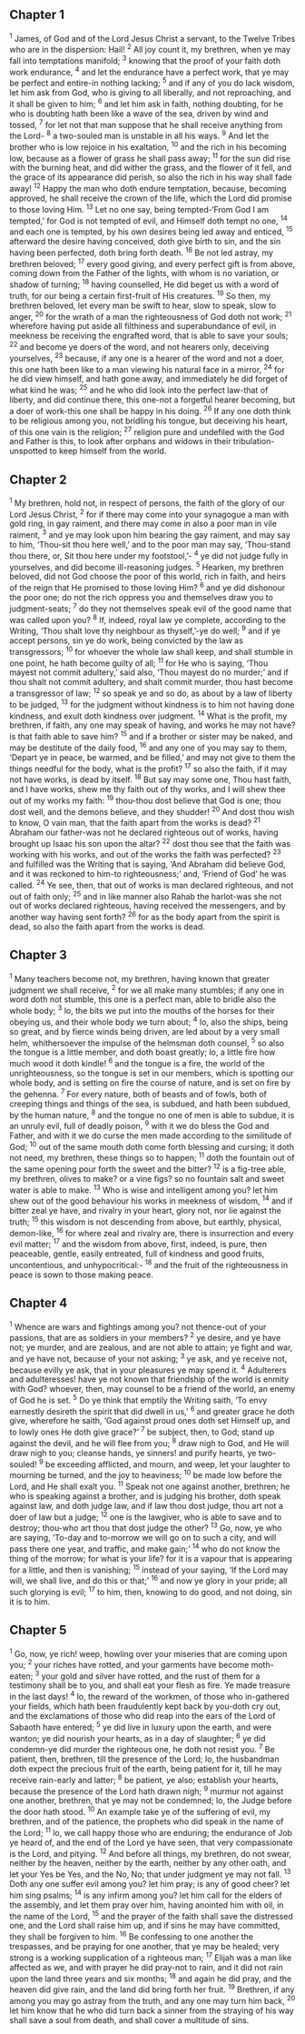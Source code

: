 ## Chapter 1

<sup>1</sup> James, of God and of the Lord Jesus Christ a servant, to the Twelve Tribes who are in the dispersion: Hail!
<sup>2</sup> All joy count it, my brethren, when ye may fall into temptations manifold;
<sup>3</sup> knowing that the proof of your faith doth work endurance,
<sup>4</sup> and let the endurance have a perfect work, that ye may be perfect and entire-in nothing lacking;
<sup>5</sup> and if any of you do lack wisdom, let him ask from God, who is giving to all liberally, and not reproaching, and it shall be given to him;
<sup>6</sup> and let him ask in faith, nothing doubting, for he who is doubting hath been like a wave of the sea, driven by wind and tossed,
<sup>7</sup> for let not that man suppose that he shall receive anything from the Lord-
<sup>8</sup> a two-souled man is unstable in all his ways.
<sup>9</sup> And let the brother who is low rejoice in his exaltation,
<sup>10</sup> and the rich in his becoming low, because as a flower of grass he shall pass away;
<sup>11</sup> for the sun did rise with the burning heat, and did wither the grass, and the flower of it fell, and the grace of its appearance did perish, so also the rich in his way shall fade away!
<sup>12</sup> Happy the man who doth endure temptation, because, becoming approved, he shall receive the crown of the life, which the Lord did promise to those loving Him.
<sup>13</sup> Let no one say, being tempted-‘From God I am tempted,’ for God is not tempted of evil, and Himself doth tempt no one,
<sup>14</sup> and each one is tempted, by his own desires being led away and enticed,
<sup>15</sup> afterward the desire having conceived, doth give birth to sin, and the sin having been perfected, doth bring forth death.
<sup>16</sup> Be not led astray, my brethren beloved;
<sup>17</sup> every good giving, and every perfect gift is from above, coming down from the Father of the lights, with whom is no variation, or shadow of turning;
<sup>18</sup> having counselled, He did beget us with a word of truth, for our being a certain first-fruit of His creatures.
<sup>19</sup> So then, my brethren beloved, let every man be swift to hear, slow to speak, slow to anger,
<sup>20</sup> for the wrath of a man the righteousness of God doth not work;
<sup>21</sup> wherefore having put aside all filthiness and superabundance of evil, in meekness be receiving the engrafted word, that is able to save your souls;
<sup>22</sup> and become ye doers of the word, and not hearers only, deceiving yourselves,
<sup>23</sup> because, if any one is a hearer of the word and not a doer, this one hath been like to a man viewing his natural face in a mirror,
<sup>24</sup> for he did view himself, and hath gone away, and immediately he did forget of what kind he was;
<sup>25</sup> and he who did look into the perfect law-that of liberty, and did continue there, this one-not a forgetful hearer becoming, but a doer of work-this one shall be happy in his doing.
<sup>26</sup> If any one doth think to be religious among you, not bridling his tongue, but deceiving his heart, of this one vain is the religion;
<sup>27</sup> religion pure and undefiled with the God and Father is this, to look after orphans and widows in their tribulation-unspotted to keep himself from the world.
## Chapter 2

<sup>1</sup> My brethren, hold not, in respect of persons, the faith of the glory of our Lord Jesus Christ,
<sup>2</sup> for if there may come into your synagogue a man with gold ring, in gay raiment, and there may come in also a poor man in vile raiment,
<sup>3</sup> and ye may look upon him bearing the gay raiment, and may say to him, ‘Thou-sit thou here well,’ and to the poor man may say, ‘Thou-stand thou there, or, Sit thou here under my footstool,’-
<sup>4</sup> ye did not judge fully in yourselves, and did become ill-reasoning judges.
<sup>5</sup> Hearken, my brethren beloved, did not God choose the poor of this world, rich in faith, and heirs of the reign that He promised to those loving Him?
<sup>6</sup> and ye did dishonour the poor one; do not the rich oppress you and themselves draw you to judgment-seats;
<sup>7</sup> do they not themselves speak evil of the good name that was called upon you?
<sup>8</sup> If, indeed, royal law ye complete, according to the Writing, ‘Thou shalt love thy neighbour as thyself,’-ye do well;
<sup>9</sup> and if ye accept persons, sin ye do work, being convicted by the law as transgressors;
<sup>10</sup> for whoever the whole law shall keep, and shall stumble in one point, he hath become guilty of all;
<sup>11</sup> for He who is saying, ‘Thou mayest not commit adultery,’ said also, ‘Thou mayest do no murder;’ and if thou shalt not commit adultery, and shalt commit murder, thou hast become a transgressor of law;
<sup>12</sup> so speak ye and so do, as about by a law of liberty to be judged,
<sup>13</sup> for the judgment without kindness is to him not having done kindness, and exult doth kindness over judgment.
<sup>14</sup> What is the profit, my brethren, if faith, any one may speak of having, and works he may not have? is that faith able to save him?
<sup>15</sup> and if a brother or sister may be naked, and may be destitute of the daily food,
<sup>16</sup> and any one of you may say to them, ‘Depart ye in peace, be warmed, and be filled,’ and may not give to them the things needful for the body, what is the profit?
<sup>17</sup> so also the faith, if it may not have works, is dead by itself.
<sup>18</sup> But say may some one, Thou hast faith, and I have works, shew me thy faith out of thy works, and I will shew thee out of my works my faith:
<sup>19</sup> thou-thou dost believe that God is one; thou dost well, and the demons believe, and they shudder!
<sup>20</sup> And dost thou wish to know, O vain man, that the faith apart from the works is dead?
<sup>21</sup> Abraham our father-was not he declared righteous out of works, having brought up Isaac his son upon the altar?
<sup>22</sup> dost thou see that the faith was working with his works, and out of the works the faith was perfected?
<sup>23</sup> and fulfilled was the Writing that is saying, ‘And Abraham did believe God, and it was reckoned to him-to righteousness;’ and, ‘Friend of God’ he was called.
<sup>24</sup> Ye see, then, that out of works is man declared righteous, and not out of faith only;
<sup>25</sup> and in like manner also Rahab the harlot-was she not out of works declared righteous, having received the messengers, and by another way having sent forth?
<sup>26</sup> for as the body apart from the spirit is dead, so also the faith apart from the works is dead.
## Chapter 3

<sup>1</sup> Many teachers become not, my brethren, having known that greater judgment we shall receive,
<sup>2</sup> for we all make many stumbles; if any one in word doth not stumble, this one is a perfect man, able to bridle also the whole body;
<sup>3</sup> lo, the bits we put into the mouths of the horses for their obeying us, and their whole body we turn about;
<sup>4</sup> lo, also the ships, being so great, and by fierce winds being driven, are led about by a very small helm, whithersoever the impulse of the helmsman doth counsel,
<sup>5</sup> so also the tongue is a little member, and doth boast greatly; lo, a little fire how much wood it doth kindle!
<sup>6</sup> and the tongue is a fire, the world of the unrighteousness, so the tongue is set in our members, which is spotting our whole body, and is setting on fire the course of nature, and is set on fire by the gehenna.
<sup>7</sup> For every nature, both of beasts and of fowls, both of creeping things and things of the sea, is subdued, and hath been subdued, by the human nature,
<sup>8</sup> and the tongue no one of men is able to subdue, it is an unruly evil, full of deadly poison,
<sup>9</sup> with it we do bless the God and Father, and with it we do curse the men made according to the similitude of God;
<sup>10</sup> out of the same mouth doth come forth blessing and cursing; it doth not need, my brethren, these things so to happen;
<sup>11</sup> doth the fountain out of the same opening pour forth the sweet and the bitter?
<sup>12</sup> is a fig-tree able, my brethren, olives to make? or a vine figs? so no fountain salt and sweet water is able to make.
<sup>13</sup> Who is wise and intelligent among you? let him shew out of the good behaviour his works in meekness of wisdom,
<sup>14</sup> and if bitter zeal ye have, and rivalry in your heart, glory not, nor lie against the truth;
<sup>15</sup> this wisdom is not descending from above, but earthly, physical, demon-like,
<sup>16</sup> for where zeal and rivalry are, there is insurrection and every evil matter;
<sup>17</sup> and the wisdom from above, first, indeed, is pure, then peaceable, gentle, easily entreated, full of kindness and good fruits, uncontentious, and unhypocritical:-
<sup>18</sup> and the fruit of the righteousness in peace is sown to those making peace.
## Chapter 4

<sup>1</sup> Whence are wars and fightings among you? not thence-out of your passions, that are as soldiers in your members?
<sup>2</sup> ye desire, and ye have not; ye murder, and are zealous, and are not able to attain; ye fight and war, and ye have not, because of your not asking;
<sup>3</sup> ye ask, and ye receive not, because evilly ye ask, that in your pleasures ye may spend it.
<sup>4</sup> Adulterers and adulteresses! have ye not known that friendship of the world is enmity with God? whoever, then, may counsel to be a friend of the world, an enemy of God he is set.
<sup>5</sup> Do ye think that emptily the Writing saith, ‘To envy earnestly desireth the spirit that did dwell in us,’
<sup>6</sup> and greater grace he doth give, wherefore he saith, ‘God against proud ones doth set Himself up, and to lowly ones He doth give grace?’
<sup>7</sup> be subject, then, to God; stand up against the devil, and he will flee from you;
<sup>8</sup> draw nigh to God, and He will draw nigh to you; cleanse hands, ye sinners! and purify hearts, ye two-souled!
<sup>9</sup> be exceeding afflicted, and mourn, and weep, let your laughter to mourning be turned, and the joy to heaviness;
<sup>10</sup> be made low before the Lord, and He shall exalt you.
<sup>11</sup> Speak not one against another, brethren; he who is speaking against a brother, and is judging his brother, doth speak against law, and doth judge law, and if law thou dost judge, thou art not a doer of law but a judge;
<sup>12</sup> one is the lawgiver, who is able to save and to destroy; thou-who art thou that dost judge the other?
<sup>13</sup> Go, now, ye who are saying, ‘To-day and to-morrow we will go on to such a city, and will pass there one year, and traffic, and make gain;’
<sup>14</sup> who do not know the thing of the morrow; for what is your life? for it is a vapour that is appearing for a little, and then is vanishing;
<sup>15</sup> instead of your saying, ‘If the Lord may will, we shall live, and do this or that;’
<sup>16</sup> and now ye glory in your pride; all such glorying is evil;
<sup>17</sup> to him, then, knowing to do good, and not doing, sin it is to him.
## Chapter 5

<sup>1</sup> Go, now, ye rich! weep, howling over your miseries that are coming upon you;
<sup>2</sup> your riches have rotted, and your garments have become moth-eaten;
<sup>3</sup> your gold and silver have rotted, and the rust of them for a testimony shall be to you, and shall eat your flesh as fire. Ye made treasure in the last days!
<sup>4</sup> lo, the reward of the workmen, of those who in-gathered your fields, which hath been fraudulently kept back by you-doth cry out, and the exclamations of those who did reap into the ears of the Lord of Sabaoth have entered;
<sup>5</sup> ye did live in luxury upon the earth, and were wanton; ye did nourish your hearts, as in a day of slaughter;
<sup>6</sup> ye did condemn-ye did murder the righteous one, he doth not resist you.
<sup>7</sup> Be patient, then, brethren, till the presence of the Lord; lo, the husbandman doth expect the precious fruit of the earth, being patient for it, till he may receive rain-early and latter;
<sup>8</sup> be patient, ye also; establish your hearts, because the presence of the Lord hath drawn nigh;
<sup>9</sup> murmur not against one another, brethren, that ye may not be condemned; lo, the Judge before the door hath stood.
<sup>10</sup> An example take ye of the suffering of evil, my brethren, and of the patience, the prophets who did speak in the name of the Lord;
<sup>11</sup> lo, we call happy those who are enduring; the endurance of Job ye heard of, and the end of the Lord ye have seen, that very compassionate is the Lord, and pitying.
<sup>12</sup> And before all things, my brethren, do not swear, neither by the heaven, neither by the earth, neither by any other oath, and let your Yes be Yes, and the No, No; that under judgment ye may not fall.
<sup>13</sup> Doth any one suffer evil among you? let him pray; is any of good cheer? let him sing psalms;
<sup>14</sup> is any infirm among you? let him call for the elders of the assembly, and let them pray over him, having anointed him with oil, in the name of the Lord,
<sup>15</sup> and the prayer of the faith shall save the distressed one, and the Lord shall raise him up, and if sins he may have committed, they shall be forgiven to him.
<sup>16</sup> Be confessing to one another the trespasses, and be praying for one another, that ye may be healed; very strong is a working supplication of a righteous man;
<sup>17</sup> Elijah was a man like affected as we, and with prayer he did pray-not to rain, and it did not rain upon the land three years and six months;
<sup>18</sup> and again he did pray, and the heaven did give rain, and the land did bring forth her fruit.
<sup>19</sup> Brethren, if any among you may go astray from the truth, and any one may turn him back,
<sup>20</sup> let him know that he who did turn back a sinner from the straying of his way shall save a soul from death, and shall cover a multitude of sins.